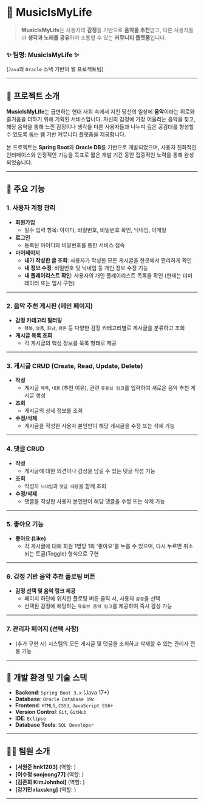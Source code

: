 # 🎵 MusicIsMyLife

> **MusicIsMyLife**는 사용자의 **감정**을 기반으로 **음악을 추천**받고, 다른 사용자들과 **생각과 노래를 공유**하며 소통할 수 있는 **커뮤니티 플랫폼**입니다.

### **✨ 팀명: MusicIsMyLife ✨**

(`Java`와 `Oracle` 스택 기반의 웹 프로젝트팀)

---

## 📌 프로젝트 소개

**MusicIsMyLife**는 급변하는 현대 사회 속에서 지친 당신의 일상에 **음악**이라는 위로와 즐거움을 더하기 위해 기획된 서비스입니다. 자신의 감정에 가장 어울리는 음악을 찾고, 해당 음악을 통해 느낀 감정이나 생각을 다른 사용자들과 나누며 깊은 공감대를 형성할 수 있도록 돕는 웹 기반 커뮤니티 플랫폼을 제공합니다.

본 프로젝트는 **Spring Boot**와 **Oracle DB**를 기반으로 개발되었으며, 사용자 친화적인 인터페이스와 안정적인 기능을 목표로 짧은 개발 기간 동안 집중적인 노력을 통해 완성되었습니다.

---

## 🚀 주요 기능

### 1. 사용자 계정 관리

- **회원가입**
  - 필수 입력 항목: 아이디, 비밀번호, 비밀번호 확인, 닉네임, 이메일
- **로그인**
  - 등록된 아이디와 비밀번호를 통한 서비스 접속
- **마이페이지**
  - **내가 작성한 글 조회**: 사용자가 작성한 모든 게시글을 한곳에서 편리하게 확인
  - **내 정보 수정**: 비밀번호 및 닉네임 등 개인 정보 수정 기능
  - **내 플레이리스트 확인**: 사용자의 개인 플레이리스트 목록을 확인 (현재는 더미 데이터 또는 임시 구현)

---

### 2. 음악 추천 게시판 (메인 페이지)

- **감정 카테고리 필터링**
  - `행복`, `슬픔`, `화남`, `평온` 등 다양한 감정 카테고리별로 게시글을 분류하고 조회
- **게시글 목록 조회**
  - 각 게시글의 핵심 정보를 목록 형태로 제공

---

### 3. 게시글 CRUD (Create, Read, Update, Delete)

- **작성**
  - 게시글 `제목`, `내용` (추천 이유), 관련 `유튜브 링크`를 입력하여 새로운 음악 추천 게시글 생성
- **조회**
  - 게시글의 상세 정보를 조회
- **수정/삭제**
  - 게시글을 작성한 사용자 본인만이 해당 게시글을 수정 또는 삭제 가능

---

### 4. 댓글 CRUD

- **작성**
  - 게시글에 대한 의견이나 감상을 남길 수 있는 댓글 작성 기능
- **조회**
  - 작성자 `닉네임`과 `댓글 내용`을 함께 조회
- **수정/삭제**
  - 댓글을 작성한 사용자 본인만이 해당 댓글을 수정 또는 삭제 가능

---

### 5. 좋아요 기능

- **좋아요 (Like)**
  - 각 게시글에 대해 회원 1명당 1회 '좋아요'를 누를 수 있으며, 다시 누르면 취소되는 토글(Toggle) 형식으로 구현

---

### 6. 감정 기반 음악 추천 플로팅 버튼

- **감정 선택 및 음악 링크 제공**
  - 페이지 하단에 위치한 플로팅 버튼 클릭 시, 사용자 `감정`을 선택
  - 선택된 감정에 해당하는 `유튜브 음악 링크`를 제공하여 즉시 감상 가능

---

### 7. 관리자 페이지 (선택 사항)

- (추가 구현 시) 시스템의 모든 게시글 및 댓글을 조회하고 삭제할 수 있는 관리자 전용 기능

---

## 🚀 개발 환경 및 기술 스택

- **Backend**: `Spring Boot 3.x` (Java 17+)
- **Database**: `Oracle Database 19c`
- **Frontend**: `HTML5`, `CSS3`, `JavaScript ES6+`
- **Version Control**: `Git`, `GitHub`
- **IDE**: `Eclipse`
- **Database Tools**: `SQL Developer`

---

## 👨‍💻 팀원 소개

- **[서원준 hnk1203]** (역할: )
- **[이수정 soojeong77]** (역할: )
- **[김존회 KimJohnhoi]** (역할: )
- **[강기민 rlaxskng]** (역할: )

---
